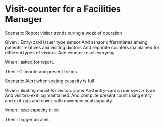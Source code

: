 # Visit-counter for a Facilities Manager

Scenario: Report visitor trends during a week of operation

  Given : Entry-card issuer type sensor
  And sensor differentiates among patients, relatives and visiting doctors
  And separate counters maintained for different types of visitors.
  And counter reset everyday.
  
  When : asked for report.
  
  Then : Compute and present trends.

Scenario: Alert when seating capacity is full

  Given : Seating meant for visitors alone
  And entry-card issuer sensor type
  And visitors-exit log maintained. 
  And compute present count using entry and exit logs and
  check with maximum seat capacity.
  
  When : seat capacity filled
  
  Then : trigger an alert.
